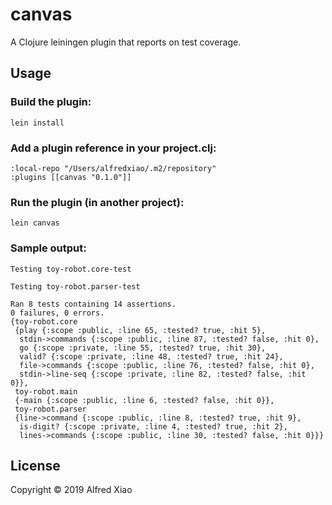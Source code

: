 # canvas

A Clojure leiningen plugin that reports on test coverage.

## Usage

### Build the plugin:
`lein install`

### Add a plugin reference in your project.clj:
```
:local-repo "/Users/alfredxiao/.m2/repository"
:plugins [[canvas "0.1.0"]]
```

### Run the plugin (in another project):
`lein canvas`

### Sample output:
```
Testing toy-robot.core-test

Testing toy-robot.parser-test

Ran 8 tests containing 14 assertions.
0 failures, 0 errors.
{toy-robot.core
 {play {:scope :public, :line 65, :tested? true, :hit 5},
  stdin->commands {:scope :public, :line 87, :tested? false, :hit 0},
  go {:scope :private, :line 55, :tested? true, :hit 30},
  valid? {:scope :private, :line 48, :tested? true, :hit 24},
  file->commands {:scope :public, :line 76, :tested? false, :hit 0},
  stdin->line-seq {:scope :private, :line 82, :tested? false, :hit 0}},
 toy-robot.main
 {-main {:scope :public, :line 6, :tested? false, :hit 0}},
 toy-robot.parser
 {line->command {:scope :public, :line 8, :tested? true, :hit 9},
  is-digit? {:scope :private, :line 4, :tested? true, :hit 2},
  lines->commands {:scope :public, :line 30, :tested? false, :hit 0}}}
```

## License

Copyright © 2019 Alfred Xiao

